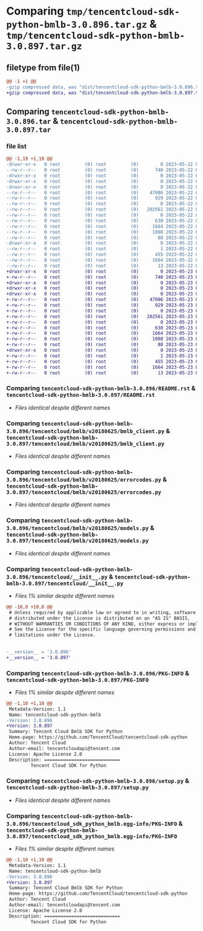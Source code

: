 # Comparing `tmp/tencentcloud-sdk-python-bmlb-3.0.896.tar.gz` & `tmp/tencentcloud-sdk-python-bmlb-3.0.897.tar.gz`

## filetype from file(1)

```diff
@@ -1 +1 @@
-gzip compressed data, was "dist/tencentcloud-sdk-python-bmlb-3.0.896.tar", last modified: Mon May 22 00:15:47 2023, max compression
+gzip compressed data, was "dist/tencentcloud-sdk-python-bmlb-3.0.897.tar", last modified: Tue May 23 02:14:59 2023, max compression
```

## Comparing `tencentcloud-sdk-python-bmlb-3.0.896.tar` & `tencentcloud-sdk-python-bmlb-3.0.897.tar`

### file list

```diff
@@ -1,19 +1,19 @@
-drwxr-xr-x   0 root         (0) root         (0)        0 2023-05-22 00:15:47.000000 tencentcloud-sdk-python-bmlb-3.0.896/
--rw-r--r--   0 root         (0) root         (0)      740 2023-05-22 00:15:47.000000 tencentcloud-sdk-python-bmlb-3.0.896/README.rst
-drwxr-xr-x   0 root         (0) root         (0)        0 2023-05-22 00:15:47.000000 tencentcloud-sdk-python-bmlb-3.0.896/tencentcloud/
-drwxr-xr-x   0 root         (0) root         (0)        0 2023-05-22 00:15:47.000000 tencentcloud-sdk-python-bmlb-3.0.896/tencentcloud/bmlb/
-drwxr-xr-x   0 root         (0) root         (0)        0 2023-05-22 00:15:47.000000 tencentcloud-sdk-python-bmlb-3.0.896/tencentcloud/bmlb/v20180625/
--rw-r--r--   0 root         (0) root         (0)    47086 2023-05-22 00:15:47.000000 tencentcloud-sdk-python-bmlb-3.0.896/tencentcloud/bmlb/v20180625/bmlb_client.py
--rw-r--r--   0 root         (0) root         (0)      929 2023-05-22 00:15:47.000000 tencentcloud-sdk-python-bmlb-3.0.896/tencentcloud/bmlb/v20180625/errorcodes.py
--rw-r--r--   0 root         (0) root         (0)        0 2023-05-22 00:15:47.000000 tencentcloud-sdk-python-bmlb-3.0.896/tencentcloud/bmlb/v20180625/__init__.py
--rw-r--r--   0 root         (0) root         (0)   202561 2023-05-22 00:15:47.000000 tencentcloud-sdk-python-bmlb-3.0.896/tencentcloud/bmlb/v20180625/models.py
--rw-r--r--   0 root         (0) root         (0)        0 2023-05-22 00:15:47.000000 tencentcloud-sdk-python-bmlb-3.0.896/tencentcloud/bmlb/__init__.py
--rw-r--r--   0 root         (0) root         (0)      630 2023-05-22 00:15:47.000000 tencentcloud-sdk-python-bmlb-3.0.896/tencentcloud/__init__.py
--rw-r--r--   0 root         (0) root         (0)     1664 2023-05-22 00:15:47.000000 tencentcloud-sdk-python-bmlb-3.0.896/PKG-INFO
--rw-r--r--   0 root         (0) root         (0)     1008 2023-05-22 00:15:47.000000 tencentcloud-sdk-python-bmlb-3.0.896/setup.py
--rw-r--r--   0 root         (0) root         (0)       88 2023-05-22 00:15:47.000000 tencentcloud-sdk-python-bmlb-3.0.896/setup.cfg
-drwxr-xr-x   0 root         (0) root         (0)        0 2023-05-22 00:15:47.000000 tencentcloud-sdk-python-bmlb-3.0.896/tencentcloud_sdk_python_bmlb.egg-info/
--rw-r--r--   0 root         (0) root         (0)        1 2023-05-22 00:15:47.000000 tencentcloud-sdk-python-bmlb-3.0.896/tencentcloud_sdk_python_bmlb.egg-info/dependency_links.txt
--rw-r--r--   0 root         (0) root         (0)      455 2023-05-22 00:15:47.000000 tencentcloud-sdk-python-bmlb-3.0.896/tencentcloud_sdk_python_bmlb.egg-info/SOURCES.txt
--rw-r--r--   0 root         (0) root         (0)     1664 2023-05-22 00:15:47.000000 tencentcloud-sdk-python-bmlb-3.0.896/tencentcloud_sdk_python_bmlb.egg-info/PKG-INFO
--rw-r--r--   0 root         (0) root         (0)       13 2023-05-22 00:15:47.000000 tencentcloud-sdk-python-bmlb-3.0.896/tencentcloud_sdk_python_bmlb.egg-info/top_level.txt
+drwxr-xr-x   0 root         (0) root         (0)        0 2023-05-23 02:14:59.000000 tencentcloud-sdk-python-bmlb-3.0.897/
+-rw-r--r--   0 root         (0) root         (0)      740 2023-05-23 02:14:59.000000 tencentcloud-sdk-python-bmlb-3.0.897/README.rst
+drwxr-xr-x   0 root         (0) root         (0)        0 2023-05-23 02:14:59.000000 tencentcloud-sdk-python-bmlb-3.0.897/tencentcloud/
+drwxr-xr-x   0 root         (0) root         (0)        0 2023-05-23 02:14:59.000000 tencentcloud-sdk-python-bmlb-3.0.897/tencentcloud/bmlb/
+drwxr-xr-x   0 root         (0) root         (0)        0 2023-05-23 02:14:59.000000 tencentcloud-sdk-python-bmlb-3.0.897/tencentcloud/bmlb/v20180625/
+-rw-r--r--   0 root         (0) root         (0)    47086 2023-05-23 02:14:59.000000 tencentcloud-sdk-python-bmlb-3.0.897/tencentcloud/bmlb/v20180625/bmlb_client.py
+-rw-r--r--   0 root         (0) root         (0)      929 2023-05-23 02:14:59.000000 tencentcloud-sdk-python-bmlb-3.0.897/tencentcloud/bmlb/v20180625/errorcodes.py
+-rw-r--r--   0 root         (0) root         (0)        0 2023-05-23 02:14:59.000000 tencentcloud-sdk-python-bmlb-3.0.897/tencentcloud/bmlb/v20180625/__init__.py
+-rw-r--r--   0 root         (0) root         (0)   202561 2023-05-23 02:14:59.000000 tencentcloud-sdk-python-bmlb-3.0.897/tencentcloud/bmlb/v20180625/models.py
+-rw-r--r--   0 root         (0) root         (0)        0 2023-05-23 02:14:59.000000 tencentcloud-sdk-python-bmlb-3.0.897/tencentcloud/bmlb/__init__.py
+-rw-r--r--   0 root         (0) root         (0)      630 2023-05-23 02:14:59.000000 tencentcloud-sdk-python-bmlb-3.0.897/tencentcloud/__init__.py
+-rw-r--r--   0 root         (0) root         (0)     1664 2023-05-23 02:14:59.000000 tencentcloud-sdk-python-bmlb-3.0.897/PKG-INFO
+-rw-r--r--   0 root         (0) root         (0)     1008 2023-05-23 02:14:59.000000 tencentcloud-sdk-python-bmlb-3.0.897/setup.py
+-rw-r--r--   0 root         (0) root         (0)       88 2023-05-23 02:14:59.000000 tencentcloud-sdk-python-bmlb-3.0.897/setup.cfg
+drwxr-xr-x   0 root         (0) root         (0)        0 2023-05-23 02:14:59.000000 tencentcloud-sdk-python-bmlb-3.0.897/tencentcloud_sdk_python_bmlb.egg-info/
+-rw-r--r--   0 root         (0) root         (0)        1 2023-05-23 02:14:59.000000 tencentcloud-sdk-python-bmlb-3.0.897/tencentcloud_sdk_python_bmlb.egg-info/dependency_links.txt
+-rw-r--r--   0 root         (0) root         (0)      455 2023-05-23 02:14:59.000000 tencentcloud-sdk-python-bmlb-3.0.897/tencentcloud_sdk_python_bmlb.egg-info/SOURCES.txt
+-rw-r--r--   0 root         (0) root         (0)     1664 2023-05-23 02:14:59.000000 tencentcloud-sdk-python-bmlb-3.0.897/tencentcloud_sdk_python_bmlb.egg-info/PKG-INFO
+-rw-r--r--   0 root         (0) root         (0)       13 2023-05-23 02:14:59.000000 tencentcloud-sdk-python-bmlb-3.0.897/tencentcloud_sdk_python_bmlb.egg-info/top_level.txt
```

### Comparing `tencentcloud-sdk-python-bmlb-3.0.896/README.rst` & `tencentcloud-sdk-python-bmlb-3.0.897/README.rst`

 * *Files identical despite different names*

### Comparing `tencentcloud-sdk-python-bmlb-3.0.896/tencentcloud/bmlb/v20180625/bmlb_client.py` & `tencentcloud-sdk-python-bmlb-3.0.897/tencentcloud/bmlb/v20180625/bmlb_client.py`

 * *Files identical despite different names*

### Comparing `tencentcloud-sdk-python-bmlb-3.0.896/tencentcloud/bmlb/v20180625/errorcodes.py` & `tencentcloud-sdk-python-bmlb-3.0.897/tencentcloud/bmlb/v20180625/errorcodes.py`

 * *Files identical despite different names*

### Comparing `tencentcloud-sdk-python-bmlb-3.0.896/tencentcloud/bmlb/v20180625/models.py` & `tencentcloud-sdk-python-bmlb-3.0.897/tencentcloud/bmlb/v20180625/models.py`

 * *Files identical despite different names*

### Comparing `tencentcloud-sdk-python-bmlb-3.0.896/tencentcloud/__init__.py` & `tencentcloud-sdk-python-bmlb-3.0.897/tencentcloud/__init__.py`

 * *Files 1% similar despite different names*

```diff
@@ -10,8 +10,8 @@
 # Unless required by applicable law or agreed to in writing, software
 # distributed under the License is distributed on an "AS IS" BASIS,
 # WITHOUT WARRANTIES OR CONDITIONS OF ANY KIND, either express or implied.
 # See the License for the specific language governing permissions and
 # limitations under the License.
 
 
-__version__ = '3.0.896'
+__version__ = '3.0.897'
```

### Comparing `tencentcloud-sdk-python-bmlb-3.0.896/PKG-INFO` & `tencentcloud-sdk-python-bmlb-3.0.897/PKG-INFO`

 * *Files 1% similar despite different names*

```diff
@@ -1,10 +1,10 @@
 Metadata-Version: 1.1
 Name: tencentcloud-sdk-python-bmlb
-Version: 3.0.896
+Version: 3.0.897
 Summary: Tencent Cloud Bmlb SDK for Python
 Home-page: https://github.com/TencentCloud/tencentcloud-sdk-python
 Author: Tencent Cloud
 Author-email: tencentcloudapi@tencent.com
 License: Apache License 2.0
 Description: ============================
         Tencent Cloud SDK for Python
```

### Comparing `tencentcloud-sdk-python-bmlb-3.0.896/setup.py` & `tencentcloud-sdk-python-bmlb-3.0.897/setup.py`

 * *Files identical despite different names*

### Comparing `tencentcloud-sdk-python-bmlb-3.0.896/tencentcloud_sdk_python_bmlb.egg-info/PKG-INFO` & `tencentcloud-sdk-python-bmlb-3.0.897/tencentcloud_sdk_python_bmlb.egg-info/PKG-INFO`

 * *Files 1% similar despite different names*

```diff
@@ -1,10 +1,10 @@
 Metadata-Version: 1.1
 Name: tencentcloud-sdk-python-bmlb
-Version: 3.0.896
+Version: 3.0.897
 Summary: Tencent Cloud Bmlb SDK for Python
 Home-page: https://github.com/TencentCloud/tencentcloud-sdk-python
 Author: Tencent Cloud
 Author-email: tencentcloudapi@tencent.com
 License: Apache License 2.0
 Description: ============================
         Tencent Cloud SDK for Python
```

